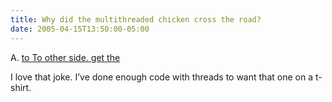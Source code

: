 ```yaml
---
title: Why did the multithreaded chicken cross the road?
date: 2005-04-15T13:50:00-05:00
---
```

A. [to To other side. get the](http://pluralsight.com/blogs/mike/archive/2004/05/25/415.aspx)

I love that joke. I&#8217;ve done enough code with threads to want that one on a t-shirt.
